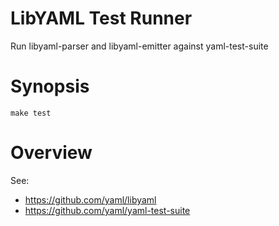 LibYAML Test Runner
===================

Run libyaml-parser and libyaml-emitter against yaml-test-suite

# Synopsis

```
make test
```

# Overview

See:

* https://github.com/yaml/libyaml
* https://github.com/yaml/yaml-test-suite
